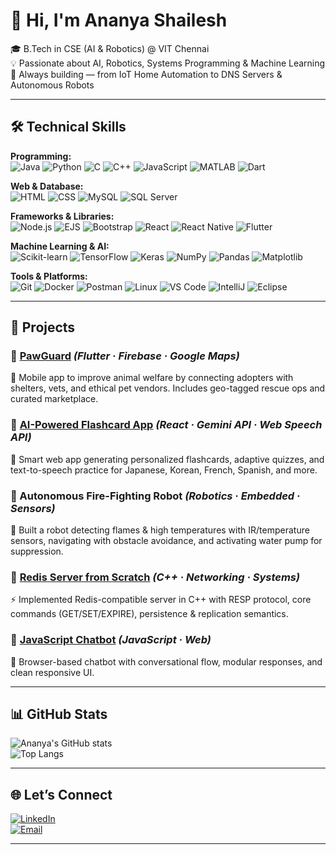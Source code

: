 <!-- Intro -->
# 👋 Hi, I'm Ananya Shailesh  

🎓 B.Tech in CSE (AI & Robotics) @ VIT Chennai  
💡 Passionate about AI, Robotics, Systems Programming & Machine Learning  
🚀 Always building — from IoT Home Automation to DNS Servers & Autonomous Robots  

---

## 🛠️ Technical Skills  

**Programming:**  
![Java](https://img.shields.io/badge/Java-ED8B00?style=for-the-badge&logo=openjdk&logoColor=white) 
![Python](https://img.shields.io/badge/Python-3776AB?style=for-the-badge&logo=python&logoColor=white) 
![C](https://img.shields.io/badge/C-00599C?style=for-the-badge&logo=c&logoColor=white) 
![C++](https://img.shields.io/badge/C++-00599C?style=for-the-badge&logo=cplusplus&logoColor=white) 
![JavaScript](https://img.shields.io/badge/JavaScript-323330?style=for-the-badge&logo=javascript&logoColor=%23F7DF1E) 
![MATLAB](https://img.shields.io/badge/MATLAB-orange?style=for-the-badge) 
![Dart](https://img.shields.io/badge/Dart-0175C2?style=for-the-badge&logo=dart&logoColor=white)  

**Web & Database:**  
![HTML](https://img.shields.io/badge/HTML5-E34F26?style=for-the-badge&logo=html5&logoColor=white) 
![CSS](https://img.shields.io/badge/CSS3-1572B6?style=for-the-badge&logo=css3&logoColor=white) 
![MySQL](https://img.shields.io/badge/MySQL-4479A1?style=for-the-badge&logo=mysql&logoColor=white) 
![SQL Server](https://img.shields.io/badge/SQL%20Server-CC2927?style=for-the-badge&logo=microsoftsqlserver&logoColor=white)  

**Frameworks & Libraries:**  
![Node.js](https://img.shields.io/badge/Node.js-43853D?style=for-the-badge&logo=node.js&logoColor=white) 
![EJS](https://img.shields.io/badge/EJS-000000?style=for-the-badge&logo=ejs&logoColor=white) 
![Bootstrap](https://img.shields.io/badge/Bootstrap-563D7C?style=for-the-badge&logo=bootstrap&logoColor=white) 
![React](https://img.shields.io/badge/React-20232A?style=for-the-badge&logo=react&logoColor=61DAFB) 
![React Native](https://img.shields.io/badge/React%20Native-20232A?style=for-the-badge&logo=react&logoColor=61DAFB) 
![Flutter](https://img.shields.io/badge/Flutter-02569B?style=for-the-badge&logo=flutter&logoColor=white)  

**Machine Learning & AI:**  
![Scikit-learn](https://img.shields.io/badge/scikit--learn-F7931E?style=for-the-badge&logo=scikit-learn&logoColor=white) 
![TensorFlow](https://img.shields.io/badge/TensorFlow-FF6F00?style=for-the-badge&logo=tensorflow&logoColor=white) 
![Keras](https://img.shields.io/badge/Keras-D00000?style=for-the-badge&logo=keras&logoColor=white) 
![NumPy](https://img.shields.io/badge/Numpy-777BB4?style=for-the-badge&logo=numpy&logoColor=white) 
![Pandas](https://img.shields.io/badge/Pandas-150458?style=for-the-badge&logo=pandas&logoColor=white) 
![Matplotlib](https://img.shields.io/badge/Matplotlib-3776AB?style=for-the-badge&logo=python&logoColor=white)  

**Tools & Platforms:**  
![Git](https://img.shields.io/badge/Git-F05032?style=for-the-badge&logo=git&logoColor=white) 
![Docker](https://img.shields.io/badge/Docker-2496ED?style=for-the-badge&logo=docker&logoColor=white) 
![Postman](https://img.shields.io/badge/Postman-FF6C37?style=for-the-badge&logo=postman&logoColor=white) 
![Linux](https://img.shields.io/badge/Linux-FCC624?style=for-the-badge&logo=linux&logoColor=black) 
![VS Code](https://img.shields.io/badge/VS%20Code-0078d7?style=for-the-badge&logo=visualstudiocode&logoColor=white) 
![IntelliJ](https://img.shields.io/badge/IntelliJ_IDEA-000000?style=for-the-badge&logo=intellij-idea&logoColor=white) 
![Eclipse](https://img.shields.io/badge/Eclipse-2C2255?style=for-the-badge&logo=eclipse&logoColor=white) 

---

## 🚀 Projects  

### 🔹 [PawGuard](#) *(Flutter · Firebase · Google Maps)*  
📱 Mobile app to improve animal welfare by connecting adopters with shelters, vets, and ethical pet vendors. Includes geo-tagged rescue ops and curated marketplace.  

### 🔹 [AI-Powered Flashcard App](#) *(React · Gemini API · Web Speech API)*  
🧠 Smart web app generating personalized flashcards, adaptive quizzes, and text-to-speech practice for Japanese, Korean, French, Spanish, and more.  

### 🔹 Autonomous Fire-Fighting Robot *(Robotics · Embedded · Sensors)*  
🤖 Built a robot detecting flames & high temperatures with IR/temperature sensors, navigating with obstacle avoidance, and activating water pump for suppression.  

### 🔹 [Redis Server from Scratch](#) *(C++ · Networking · Systems)*  
⚡ Implemented Redis-compatible server in C++ with RESP protocol, core commands (GET/SET/EXPIRE), persistence & replication semantics.  

### 🔹 [JavaScript Chatbot](#) *(JavaScript · Web)*  
💬 Browser-based chatbot with conversational flow, modular responses, and clean responsive UI.  


---

## 📊 GitHub Stats  

![Ananya's GitHub stats](https://github-readme-stats.vercel.app/api?username=ananyashailesh&show_icons=true&theme=tokyonight)  
![Top Langs](https://github-readme-stats.vercel.app/api/top-langs/?username=ananyashailesh&layout=compact&theme=tokyonight)  

---

## 🌐 Let’s Connect  

[![LinkedIn](https://img.shields.io/badge/LinkedIn-0077B5?style=for-the-badge&logo=linkedin&logoColor=white)](https://www.linkedin.com/in/ananya-shailesh-1376a5293/)  
[![Email](https://img.shields.io/badge/Email-D14836?style=for-the-badge&logo=gmail&logoColor=white)](mailto:ananyashailesh@gmail.com)  

---
